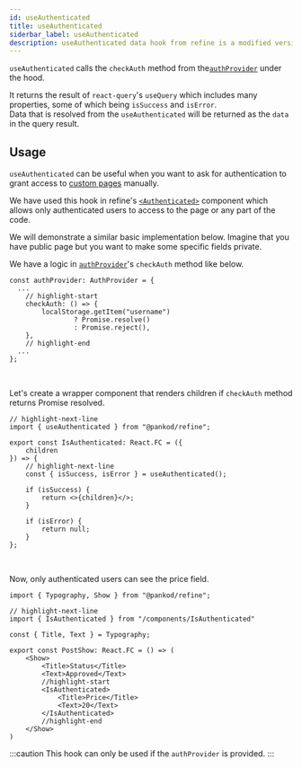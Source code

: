 ```yaml
---
id: useAuthenticated
title: useAuthenticated
siderbar_label: useAuthenticated
description: useAuthenticated data hook from refine is a modified version of react-query's useMutation for create mutations
---
```


`useAuthenticated` calls the `checkAuth` method from the[`authProvider`](/docs/api-references/providers/auth-provider) under the hood. 

It returns the result of `react-query`'s `useQuery` which includes many properties, some of which being `isSuccess` and `isError`.  
Data that is resolved from the `useAuthenticated` will be returned as the `data` in the query result.


## Usage

`useAuthenticated` can be useful when you want to ask for authentication to grant access to [custom pages](/docs/guides-and-concepts/custom-pages) manually.

We have used this hook in refine's [`<Authenticated>`](#) component which allows only authenticated users to access to the page or any part of the code.

We will demonstrate a similar basic implementation below. Imagine that you have public page but you want to make some specific fields private.

We have a logic in [`authProvider`](/docs/api-references/providers/auth-provider)'s `checkAuth` method like below.

```tsx
const authProvider: AuthProvider = {
  ...
    // highlight-start
    checkAuth: () => {
        localStorage.getItem("username")
                ? Promise.resolve()
                : Promise.reject(),
    },
    // highlight-end
  ...
};
```
<br/>

Let's create a wrapper component that renders children if `checkAuth` method returns Promise resolved.

```tsx title="components/authenticationChecker"
// highlight-next-line
import { useAuthenticated } from "@pankod/refine";

export const IsAuthenticated: React.FC = ({
    children
}) => {
    // highlight-next-line
    const { isSuccess, isError } = useAuthenticated();

    if (isSuccess) {
        return <>{children}</>;
    }

    if (isError) {
        return null;
    }
};
```

<br />

Now, only authenticated users can see the price field.

```tsx title="components/postShow"
import { Typography, Show } from "@pankod/refine";

// highlight-next-line
import { IsAuthenticated } from "/components/IsAuthenticated"

const { Title, Text } = Typography;

export const PostShow: React.FC = () => (
    <Show>
        <Title>Status</Title>
        <Text>Approved</Text>
        //highlight-start
        <IsAuthenticated>
            <Title>Price</Title>
            <Text>20</Text>
        </IsAuthenticated>
        //highlight-end
    </Show>
)
```



:::caution
This hook can only be used if the `authProvider` is provided.
:::
